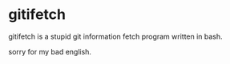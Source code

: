# gitifetch

gitifetch is a stupid git information fetch program written in bash.

sorry for my bad english.

